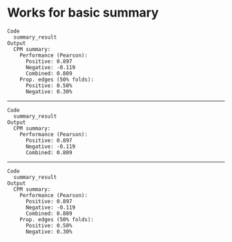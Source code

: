 # Works for basic summary

    Code
      summary_result
    Output
      CPM summary:
        Performance (Pearson): 
          Positive: 0.897
          Negative: -0.119
          Combined: 0.809
        Prop. edges (50% folds):
          Positive: 0.50%
          Negative: 0.30%

---

    Code
      summary_result
    Output
      CPM summary:
        Performance (Pearson): 
          Positive: 0.897
          Negative: -0.119
          Combined: 0.809

---

    Code
      summary_result
    Output
      CPM summary:
        Performance (Pearson): 
          Positive: 0.897
          Negative: -0.119
          Combined: 0.809
        Prop. edges (50% folds):
          Positive: 0.50%
          Negative: 0.30%

